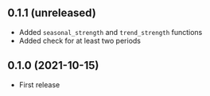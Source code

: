 ## 0.1.1 (unreleased)

- Added `seasonal_strength` and `trend_strength` functions
- Added check for at least two periods

## 0.1.0 (2021-10-15)

- First release
